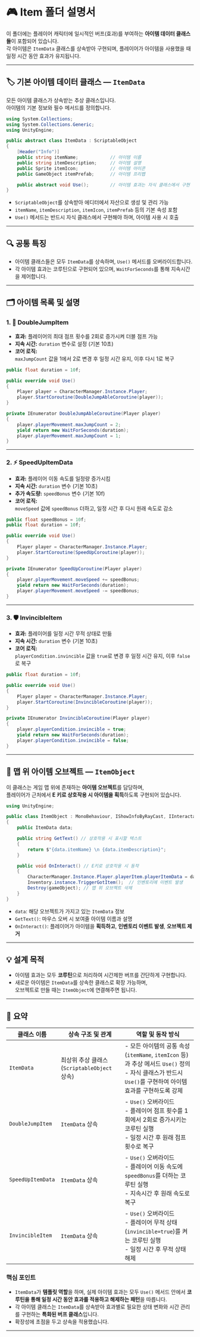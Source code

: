 # 🎮 Item 폴더 설명서

이 폴더에는 플레이어 캐릭터에 일시적인 버프(효과)를 부여하는 **아이템 데이터 클래스들**이 포함되어 있습니다.  
각 아이템은 `ItemData` 클래스를 상속받아 구현되며, 플레이어가 아이템을 사용했을 때 일정 시간 동안 효과가 유지됩니다.

---

## 🏷️ 기본 아이템 데이터 클래스 — `ItemData`

모든 아이템 클래스가 상속받는 추상 클래스입니다.  
아이템의 기본 정보와 필수 메서드를 정의합니다.

~~~csharp
using System.Collections;
using System.Collections.Generic;
using UnityEngine;

public abstract class ItemData : ScriptableObject
{
    [Header("Info")]
    public string itemName;            // 아이템 이름
    public string itemDescription;     // 아이템 설명
    public Sprite itemIcon;            // 아이템 아이콘
    public GameObject itemPrefab;      // 아이템 프리팹

    public abstract void Use();        // 아이템 효과는 자식 클래스에서 구현
}
~~~

- `ScriptableObject`를 상속받아 에디터에서 자산으로 생성 및 관리 가능  
- `itemName`, `itemDescription`, `itemIcon`, `itemPrefab` 등의 기본 속성 포함  
- `Use()` 메서드는 반드시 자식 클래스에서 구현해야 하며, 아이템 사용 시 호출

---

## 🔍 공통 특징

- 아이템 클래스들은 모두 `ItemData`를 상속하며, `Use()` 메서드를 오버라이드합니다.  
- 각 아이템 효과는 코루틴으로 구현되어 있으며, `WaitForSeconds`를 통해 지속시간을 제어합니다.

---

## 🗂 아이템 목록 및 설명

### 1. 🦘 DoubleJumpItem

- **효과:** 플레이어의 최대 점프 횟수를 2회로 증가시켜 더블 점프 가능  
- **지속 시간:** `duration` 변수로 설정 (기본 10초)  
- **코어 로직:**  
  `maxJumpCount` 값을 1에서 2로 변경 후 일정 시간 유지, 이후 다시 1로 복구

~~~csharp
public float duration = 10f;

public override void Use()
{
    Player player = CharacterManager.Instance.Player;
    player.StartCoroutine(DoubleJumpAbleCoroutine(player));
}

private IEnumerator DoubleJumpAbleCoroutine(Player player)
{
    player.playerMovement.maxJumpCount = 2;
    yield return new WaitForSeconds(duration);
    player.playerMovement.maxJumpCount = 1;
}
~~~

---

### 2. ⚡ SpeedUpItemData

- **효과:** 플레이어 이동 속도를 일정량 증가시킴  
- **지속 시간:** `duration` 변수 (기본 10초)  
- **추가 속도량:** `speedBonus` 변수 (기본 10f)  
- **코어 로직:**  
  `moveSpeed` 값에 `speedBonus` 더하고, 일정 시간 후 다시 원래 속도로 감소

~~~csharp
public float speedBonus = 10f;
public float duration = 10f;

public override void Use()
{
    Player player = CharacterManager.Instance.Player;
    player.StartCoroutine(SpeedUpCoroutine(player));
}

private IEnumerator SpeedUpCoroutine(Player player)
{
    player.playerMovement.moveSpeed += speedBonus;
    yield return new WaitForSeconds(duration);
    player.playerMovement.moveSpeed -= speedBonus;
}
~~~

---

### 3. 🛡️ InvincibleItem

- **효과:** 플레이어를 일정 시간 무적 상태로 만듦  
- **지속 시간:** `duration` 변수 (기본 10초)  
- **코어 로직:**  
  `playerCondition.invincible` 값을 `true`로 변경 후 일정 시간 유지, 이후 `false`로 복구

~~~csharp
public float duration = 10f;

public override void Use()
{
    Player player = CharacterManager.Instance.Player;
    player.StartCoroutine(InvincibleCoroutine(player));
}

private IEnumerator InvincibleCoroutine(Player player)
{
    player.playerCondition.invincible = true;
    yield return new WaitForSeconds(duration);
    player.playerCondition.invincible = false;
}
~~~

---

## 🎯 맵 위 아이템 오브젝트 — `ItemObject`

이 클래스는 게임 맵 위에 존재하는 **아이템 오브젝트**를 담당하며,  
플레이어가 근처에서 **E 키로 상호작용 시 아이템을 획득**하도록 구현되어 있습니다.

~~~csharp
using UnityEngine;

public class ItemObject : MonoBehaviour, IShowInfoByRayCast, IInteractable
{
    public ItemData data;

    public string GetText() // 상호작용 시 표시할 텍스트
    {
        return $"{data.itemName} \n {data.itemDescription}";
    }

    public void OnInteract() // E키로 상호작용 시 동작
    {
        CharacterManager.Instance.Player.playerItem.playerItemData = data; // 플레이어가 아이템 획득
        Inventory.instance.TriggerGotItem();  // 인벤토리에 이벤트 발생
        Destroy(gameObject); // 맵 위 오브젝트 삭제
    }
}
~~~

- `data`: 해당 오브젝트가 가지고 있는 `ItemData` 정보  
- `GetText()`: 마우스 오버 시 보여줄 아이템 이름과 설명  
- `OnInteract()`: 플레이어가 아이템을 **획득하고**, **인벤토리 이벤트 발생**, **오브젝트 제거**  

---

## 💡 설계 목적

- 아이템 효과는 모두 **코루틴**으로 처리하여 시간제한 버프를 간단하게 구현합니다.    
- 새로운 아이템은 `ItemData`를 상속한 클래스로 확장 가능하며,  
  오브젝트로 만들 때는 `ItemObject`에 연결해주면 됩니다.

---
## 🧩 요약

| 클래스 이름         | 상속 구조 및 관계                     | 역할 및 동작 방식                                                                                         |
|------------------|---------------------------------|-----------------------------------------------------------------------------------------------------|
| `ItemData`       | 최상위 추상 클래스 (`ScriptableObject` 상속) | - 모든 아이템의 공통 속성(`itemName`, `itemIcon` 등)과 추상 메서드 `Use()` 정의<br>- 자식 클래스가 반드시 `Use()`를 구현하여 아이템 효과를 구현하도록 강제 |
| `DoubleJumpItem`  | `ItemData` 상속                    | - `Use()` 오버라이드<br>- 플레이어 점프 횟수를 1회에서 2회로 증가시키는 코루틴 실행<br>- 일정 시간 후 원래 점프 횟수로 복구        |
| `SpeedUpItemData` | `ItemData` 상속                    | - `Use()` 오버라이드<br>- 플레이어 이동 속도에 `speedBonus`를 더하는 코루틴 실행<br>- 지속시간 후 원래 속도로 복구                  |
| `InvincibleItem`  | `ItemData` 상속                    | - `Use()` 오버라이드<br>- 플레이어 무적 상태(`invincible=true`)를 켜는 코루틴 실행<br>- 일정 시간 후 무적 상태 해제                  |

### 핵심 포인트

- `ItemData`가 **템플릿 역할**을 하며, 실제 아이템 효과는 모두 `Use()` 메서드 안에서 **코루틴을 통해 일정 시간 동안 효과를 적용하고 해제하는 패턴**을 따릅니다.
- 각 아이템 클래스는 `ItemData`를 상속받아 효과별로 필요한 상태 변화와 시간 관리를 구현하는 **특화된 버프 클래스**입니다.
- 확장성에 초점을 두고 상속을 적용했습니다.

---

